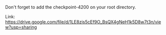 Don't forget to add the checkpoint-4200 on your root directory.

Link:
https://drive.google.com/file/d/1LE8zis5cEf9O_BsQX4gNeH1k5D8w7t3n/view?usp=sharing
